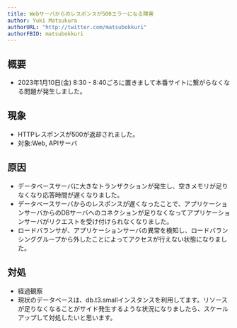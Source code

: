 ```yaml
---
title: Webサーバからのレスポンスが500エラーになる障害
author: Yuki Matsukura
authorURL: "http://twitter.com/matsubokkuri"
authorFBID: matsubokkuri
---
```


## 概要

- 2023年1月10日(金) 8:30 - 8:40ごろに置きまして本番サイトに繋がらなくなる問題が発生しました。

## 現象

- HTTPレスポンスが500が返却されました。
- 対象:Web, APIサーバ


## 原因

- データベースサーバに大きなトランザクションが発生し、空きメモリが足りなくなり応答時間が遅くなりました。
- データベースサーバからのレスポンスが遅くなったことで、アプリケーションサーバからのDBサーバへのコネクションが足りなくなってアプリケーションサーバがリクエストを受け付けられなくなりました。
- ロードバランサが、アプリケーションサーバの異常を検知し、ロードバランシンググループから外したことによってアクセスが行えない状態になりました。

## 対処

- 経過観察
- 現状のデータベースは、db.t3.smallインスタンスを利用してます。リソースが足りなくなることがサイド発生するような状況になりましたら、スケールアップして対処したいと思います。



